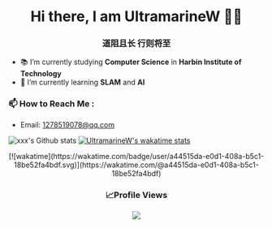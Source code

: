 <h1 align="center">Hi there, I am UltramarineW 👨‍💻</h1>
<h3 align="center">道阻且长 行则将至</h3>

- 📚 I’m currently studying **Computer Science** in **Harbin Institute of Technology**
- 🌱 I’m currently learning **SLAM** and **AI**

### 📫 How to Reach Me :
- Email: 1278519078@qq.com

![xxx's Github stats](https://github-readme-stats.vercel.app/api?username=UltramarineW&show_icons=true) [![UltramarineW's wakatime stats](https://github-readme-stats.vercel.app/api/wakatime?username=@UltramarineW&v=2)](https://github.com/anuraghazra/github-readme-stats)

<p align="center">
  [![wakatime](https://wakatime.com/badge/user/a44515da-e0d1-408a-b5c1-18be52fa4bdf.svg)](https://wakatime.com/@a44515da-e0d1-408a-b5c1-18be52fa4bdf)
</p>


<h3 align="center">📈Profile Views</h3>
<p align="center">
  <img src="https://profile-counter.glitch.me/UltramarineW/count.svg" />
</p>

